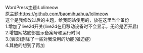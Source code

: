 WordPress主题:Lolimeow  
原主题:https://github.com/baomihuahua/lolimeow  
这个是我修改过后的主题，给我网站使用的，放在这里当个备份  
1.增加了live2d开关(live2d在用移动设备时不会显示，无论是否开启)  
2.增加网站底部显示备案号和运行时间  
3.(表面)删除了一些对我没用的功能(强迫症)  
4.其他的想到了再加  